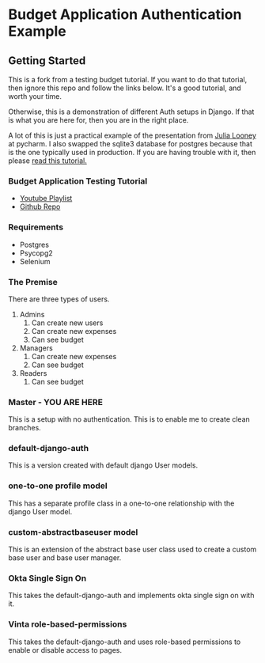 # Budget Application Authentication Example

## Getting Started

This is a fork from a testing budget tutorial. 
 If you want to do that tutorial, then ignore 
 this repo and follow the links below.  It's 
 a good tutorial, and worth your time.
 
 Otherwise, this is a demonstration of different Auth 
 setups in Django.  If that is what you are here for, 
 then you are in the right place.
 
 A lot of this is just a practical example of the presentation
 from [Julia Looney](https://youtu.be/sXZ3ntGp_Xc) at pycharm.
 I also swapped the sqlite3 database for postgres because that 
 is the one typically used in production. If you are having 
 trouble with it, then please [read this tutorial.](https://www.digitalocean.com/community/tutorials/how-to-use-postgresql-with-your-django-application-on-ubuntu-14-04)
 
 
 
### Budget Application Testing Tutorial
 - [Youtube Playlist](https://www.youtube.com/playlist?list=PLbpAWbHbi5rMF2j5n6imm0enrSD9eQUaM)
 - [Github Repo](https://github.com/polkapolka/budget-application-tutorial)
 
### Requirements
 - Postgres
 - Psycopg2
 - Selenium

### The Premise

There are three types of users.
1. Admins
   1. Can create new users
   2. Can create new expenses
   3. Can see budget
2. Managers
   1. Can create new expenses
   2. Can see budget
3. Readers
   1. Can see budget
 

### Master - **YOU ARE HERE**

This is a setup with no authentication.  This is to enable me to create clean branches.

### default-django-auth 

This is a version created with default django User models.


### one-to-one profile model

This has a separate profile class in a one-to-one relationship with the django User model.

### custom-abstractbaseuser model

This is an extension of the abstract base user class used to create a custom base user and base user manager.

### Okta Single Sign On

This takes the default-django-auth and implements okta single sign on with it.

### Vinta role-based-permissions

This takes the default-django-auth and uses role-based permissions to enable or disable access to pages.


